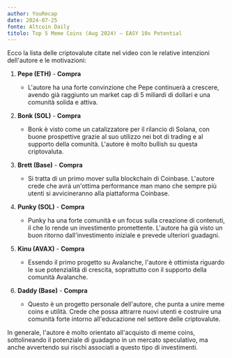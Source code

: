 ```yaml
---
author: YouRecap
date: 2024-07-25
fonte: Altcoin Daily
titolo: Top 5 Meme Coins (Aug 2024) – EASY 10x Potential
---
```


Ecco la lista delle criptovalute citate nel video con le relative intenzioni dell'autore e le motivazioni:

1. **Pepe (ETH)** - **Compra**
   - L'autore ha una forte convinzione che Pepe continuerà a crescere, avendo già raggiunto un market cap di 5 miliardi di dollari e una comunità solida e attiva.

2. **Bonk (SOL)** - **Compra**
   - Bonk è visto come un catalizzatore per il rilancio di Solana, con buone prospettive grazie al suo utilizzo nei bot di trading e al supporto della comunità. L'autore è molto bullish su questa criptovaluta.

3. **Brett (Base)** - **Compra**
   - Si tratta di un primo mover sulla blockchain di Coinbase. L'autore crede che avrà un'ottima performance man mano che sempre più utenti si avvicineranno alla piattaforma Coinbase.

4. **Punky (SOL)** - **Compra**
   - Punky ha una forte comunità e un focus sulla creazione di contenuti, il che lo rende un investimento promettente. L'autore ha già visto un buon ritorno dall'investimento iniziale e prevede ulteriori guadagni.

5. **Kinu (AVAX)** - **Compra**
   - Essendo il primo progetto su Avalanche, l'autore è ottimista riguardo le sue potenzialità di crescita, soprattutto con il supporto della comunità Avalanche.

6. **Daddy (Base)** - **Compra**
   - Questo è un progetto personale dell'autore, che punta a unire meme coins e utilità. Crede che possa attrarre nuovi utenti e costruire una comunità forte intorno all'educazione nel settore delle criptovalute.

In generale, l'autore è molto orientato all'acquisto di meme coins, sottolineando il potenziale di guadagno in un mercato speculativo, ma anche avvertendo sui rischi associati a questo tipo di investimenti.
